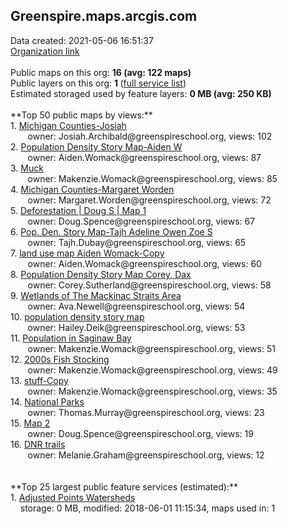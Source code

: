 <h2>Greenspire.maps.arcgis.com</h2> Data created: 2021-05-06 16:51:37 <br /><a target='new' href='https://Greenspire.maps.arcgis.com'>Organization link</a><br /><br />Public maps on this org: <b>16 (avg: 122 maps)</b><br />Public layers on this org: <b>1 </b>(<a target='new' href='https://services.arcgis.com/CIsDkeFsLAIySlW4/ArcGIS/rest/services'>full service list</a>)<br />Estimated storaged used by feature layers: <b>0 MB (avg: 250 KB)</b><br /><br />**Top 50 public maps by views:**<br />  1. <a target='new' href='https://www.arcgis.com/home/item.html?id=1f0a7faadf744a4b8ed62caccd0a8c3a'>Michigan Counties-Josiah</a> <br />  &nbsp;&nbsp;&nbsp;&nbsp; &nbsp;&nbsp;owner: Josiah.Archibald@greenspireschool.org, views: 102<br />  2. <a target='new' href='https://www.arcgis.com/home/item.html?id=6ca9036295c540dc9c696ddd44c081c4'>Population Density Story Map-Aiden W</a> <br />  &nbsp;&nbsp;&nbsp;&nbsp; &nbsp;&nbsp;owner: Aiden.Womack@greenspireschool.org, views: 87<br />  3. <a target='new' href='https://www.arcgis.com/home/item.html?id=3d14494cc8c949688eec6b3475098f00'>Muck</a> <br />  &nbsp;&nbsp;&nbsp;&nbsp; &nbsp;&nbsp;owner: Makenzie.Womack@greenspireschool.org, views: 85<br />  4. <a target='new' href='https://www.arcgis.com/home/item.html?id=7f901878cd59458289bbd2a9fbac8468'>Michigan Counties-Margaret Worden</a> <br />  &nbsp;&nbsp;&nbsp;&nbsp; &nbsp;&nbsp;owner: Margaret.Worden@greenspireschool.org, views: 72<br />  5. <a target='new' href='https://www.arcgis.com/home/item.html?id=3f071b2a11704d78993d85f3fe48d697'>Deforestation | Doug S | Map 1</a> <br />  &nbsp;&nbsp;&nbsp;&nbsp; &nbsp;&nbsp;owner: Doug.Spence@greenspireschool.org, views: 67<br />  6. <a target='new' href='https://www.arcgis.com/home/item.html?id=e7100807853b496b8edecc8b99cee3f9'>Pop. Den. Story Map-Tajh Adeline Owen Zoe S</a> <br />  &nbsp;&nbsp;&nbsp;&nbsp; &nbsp;&nbsp;owner: Tajh.Dubay@greenspireschool.org, views: 65<br />  7. <a target='new' href='https://www.arcgis.com/home/item.html?id=056114c6b7694365b9ffc4e8127f2daf'>land use map Aiden Womack-Copy</a> <br />  &nbsp;&nbsp;&nbsp;&nbsp; &nbsp;&nbsp;owner: Aiden.Womack@greenspireschool.org, views: 60<br />  8. <a target='new' href='https://www.arcgis.com/home/item.html?id=dca24b2d6c884a0582734ea2afaa975b'>Population Density Story Map   Corey, Dax</a> <br />  &nbsp;&nbsp;&nbsp;&nbsp; &nbsp;&nbsp;owner: Corey.Sutherland@greenspireschool.org, views: 58<br />  9. <a target='new' href='https://www.arcgis.com/home/item.html?id=810293e548cc4d6cb651d243998b400d'>Wetlands of The Mackinac Straits Area</a> <br />  &nbsp;&nbsp;&nbsp;&nbsp; &nbsp;&nbsp;owner: Ava.Newell@greenspireschool.org, views: 54<br />  10. <a target='new' href='https://www.arcgis.com/home/item.html?id=51d4a58380254ad8adcd47df089b5ef8'>population density story map</a> <br />  &nbsp;&nbsp;&nbsp;&nbsp; &nbsp;&nbsp;owner: Hailey.Deik@greenspireschool.org, views: 53<br />  11. <a target='new' href='https://www.arcgis.com/home/item.html?id=1f264066c53c4f3a81fb7672ce182e06'>Population in Saginaw Bay</a> <br />  &nbsp;&nbsp;&nbsp;&nbsp; &nbsp;&nbsp;owner: Makenzie.Womack@greenspireschool.org, views: 51<br />  12. <a target='new' href='https://www.arcgis.com/home/item.html?id=22c6c743b8024242a106ee3c55e3b2f0'>2000s Fish Stocking</a> <br />  &nbsp;&nbsp;&nbsp;&nbsp; &nbsp;&nbsp;owner: Makenzie.Womack@greenspireschool.org, views: 49<br />  13. <a target='new' href='https://www.arcgis.com/home/item.html?id=7ec53a38fe0a43209352a15f34158963'>stuff-Copy</a> <br />  &nbsp;&nbsp;&nbsp;&nbsp; &nbsp;&nbsp;owner: Makenzie.Womack@greenspireschool.org, views: 35<br />  14. <a target='new' href='https://www.arcgis.com/home/item.html?id=00e8ce4daa2e451c822c8f789bcdbba0'>National Parks</a> <br />  &nbsp;&nbsp;&nbsp;&nbsp; &nbsp;&nbsp;owner: Thomas.Murray@greenspireschool.org, views: 23<br />  15. <a target='new' href='https://www.arcgis.com/home/item.html?id=72f4b2e531d24e4a8826f0835acce7b1'>Map 2</a> <br />  &nbsp;&nbsp;&nbsp;&nbsp; &nbsp;&nbsp;owner: Doug.Spence@greenspireschool.org, views: 19<br />  16. <a target='new' href='https://www.arcgis.com/home/item.html?id=d57c0e4a5d994d339269c0886017c539'>DNR trails</a> <br />  &nbsp;&nbsp;&nbsp;&nbsp; &nbsp;&nbsp;owner: Melanie.Graham@greenspireschool.org, views: 12<br /><br /><br />**Top 25 largest public feature services (estimated):**<br /> 1. <a target='new' href='https://www.arcgis.com/home/item.html?id=881827c0bea9495abf75ff41f295c180'>Adjusted Points Watersheds</a><br /> &nbsp;&nbsp;&nbsp;&nbsp;storage: 0 MB, modified: 2018-06-01 11:15:34, maps used in: 1<br />